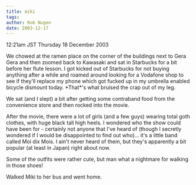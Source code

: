 ```yaml
---
title: miki
tags: 
author: Rob Nugen
date: 2003-12-17
---
```


<p class=date>12:21am JST Thursday 18 December 2003</p>

<p>We chowed at the ramen place on the corner of the buildings next to
  Gera Gera and then zoomed back to Kawasaki and sat in Starbucks for
  a bit before her flute lesson.  I got kicked out of Starbucks for
  not buying anything after a while and roamed around looking for a
  Vodafone shop to see if they'll replace my phone which got fucked up
  in my umbrella enabled bicycle dismount today.  *That*'s what
  bruised the crap out of my leg.</p>

<p>We sat (and I slept) a bit after getting some contraband food from
  the convenience store and then rocked into the movie.</p>

<p>After the movie, there were a lot of girls (and a few guys)
  wearing total goth clothes, with huge black tall high heels.  I
  wondered who the show could have been for - certainly not anyone
  that I've heard of (though I secretly wondered if I would be
  disappointed to find out who)...  it's a little band called Moi dix
  Mois.  I ain't never heard of them, but they's apparently a bit
  popular (at least in Japan) right about now.</p>

<p>Some of the outfits were rather cute, but man what a nightmare for
  walking in those shoes!</p>

<p>Walked Miki to her bus and went home.</p>
